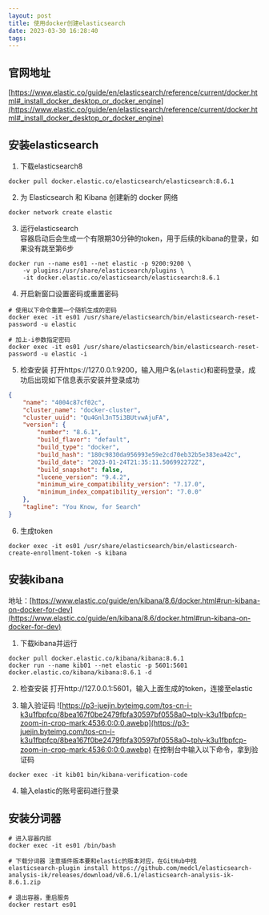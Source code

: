```yaml
---
layout: post
title: 使用docker创建elasticsearch
date: 2023-03-30 16:28:40
tags:
---
```



## 官网地址
[https://www.elastic.co/guide/en/elasticsearch/reference/current/docker.html#_install_docker_desktop_or_docker_engine](https://www.elastic.co/guide/en/elasticsearch/reference/current/docker.html#_install_docker_desktop_or_docker_engine)

## 安装elasticsearch

1. 下载elasticsearch8
```
docker pull docker.elastic.co/elasticsearch/elasticsearch:8.6.1
```

2. 为 Elasticsearch 和 Kibana 创建新的 docker 网络
```
docker network create elastic
```

3. 运行elasticsearch  
容器启动后会生成一个有限期30分钟的token，用于后续的kibana的登录，如果没有跳至第6步  
```
docker run --name es01 --net elastic -p 9200:9200 \ 
    -v plugins:/usr/share/elasticsearch/plugins \ 
    -it docker.elastic.co/elasticsearch/elasticsearch:8.6.1
```

4. 开启新窗口设置密码或重置密码
``` shell
# 使用以下命令重置一个随机生成的密码
docker exec -it es01 /usr/share/elasticsearch/bin/elasticsearch-reset-password -u elastic

# 加上-i参数指定密码
docker exec -it es01 /usr/share/elasticsearch/bin/elasticsearch-reset-password -u elastic -i
```

5. 检查安装
打开https://127.0.0.1:9200，输入用户名(`elastic`)和密码登录，成功后出现如下信息表示安装并登录成功
``` json
{
    "name": "4004c87cf02c",
    "cluster_name": "docker-cluster",
    "cluster_uuid": "Qu4Gnl3nT5i3BUtvwAjuFA",
    "version": {
        "number": "8.6.1",
        "build_flavor": "default",
        "build_type": "docker",
        "build_hash": "180c9830da956993e59e2cd70eb32b5e383ea42c",
        "build_date": "2023-01-24T21:35:11.506992272Z",
        "build_snapshot": false,
        "lucene_version": "9.4.2",
        "minimum_wire_compatibility_version": "7.17.0",
        "minimum_index_compatibility_version": "7.0.0"
    },
    "tagline": "You Know, for Search"
}
```


6. 生成token
```
docker exec -it es01 /usr/share/elasticsearch/bin/elasticsearch-create-enrollment-token -s kibana
```

## 安装kibana

地址：[https://www.elastic.co/guide/en/kibana/8.6/docker.html#run-kibana-on-docker-for-dev](https://www.elastic.co/guide/en/kibana/8.6/docker.html#run-kibana-on-docker-for-dev)

1. 下载kibana并运行
``` shell
docker pull docker.elastic.co/kibana/kibana:8.6.1
docker run --name kib01 --net elastic -p 5601:5601 docker.elastic.co/kibana/kibana:8.6.1 -d
```

2. 检查安装
打开http://127.0.0.1:5601，输入上面生成的token，连接至elastic

3. 输入验证码
![https://p3-juejin.byteimg.com/tos-cn-i-k3u1fbpfcp/8bea167f0be2479fbfa30597bf0558a0~tplv-k3u1fbpfcp-zoom-in-crop-mark:4536:0:0:0.awebp](https://p3-juejin.byteimg.com/tos-cn-i-k3u1fbpfcp/8bea167f0be2479fbfa30597bf0558a0~tplv-k3u1fbpfcp-zoom-in-crop-mark:4536:0:0:0.awebp)
在控制台中输入以下命令，拿到验证码
``` shell
docker exec -it kib01 bin/kibana-verification-code
```

4. 输入elastic的账号密码进行登录


## 安装分词器
``` shell
# 进入容器内部
docker exec -it es01 /bin/bash

# 下载分词器 注意插件版本要和elastic的版本对应，在GitHub中找
elasticsearch-plugin install https://github.com/medcl/elasticsearch-analysis-ik/releases/download/v8.6.1/elasticsearch-analysis-ik-8.6.1.zip

# 退出容器，重启服务
docker restart es01
```
